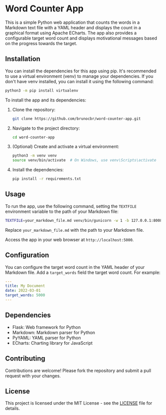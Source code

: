 # Word Counter App

This is a simple Python web application that counts the words in a Markdown text file with a YAML header and displays the count in a graphical format using Apache ECharts. The app also provides a configurable target word count and displays motivational messages based on the progress towards the target.

## Installation

You can install the dependencies for this app using pip. It's recommended to use a virtual environment (venv) to manage your dependencies. If you don't have venv installed, you can install it using the following command:

```bash
python3 -m pip install virtualenv
```

To install the app and its dependencies:

1. Clone the repository:

   ```bash
   git clone https://github.com/brunocbr/word-counter-app.git
   ```

2. Navigate to the project directory:

   ```bash
   cd word-counter-app
   ```

3. (Optional) Create and activate a virtual environment:

   ```bash
   python3 -m venv venv
   source venv/bin/activate  # On Windows, use venv\Scripts\activate
   ```

4. Install the dependencies:

   ```bash
   pip install -r requirements.txt
   ```

## Usage

To run the app, use the following command, setting the `TEXTFILE` environment variable to the path of your Markdown file:

```bash
TEXTFILE=your_markdown_file.md venv/bin/gunicorn -w 1 -b 127.0.0.1:8008 word_counter_app:app
```

Replace `your_markdown_file.md` with the path to your Markdown file.

Access the app in your web browser at `http://localhost:5000`.

## Configuration

You can configure the target word count in the YAML header of your Markdown file. Add a `target_words` field the target word count. For example:

```yaml
---
title: My Document
date: 2022-03-01
target_words: 5000
---
```

## Dependencies

- Flask: Web framework for Python
- Markdown: Markdown parser for Python
- PyYAML: YAML parser for Python
- ECharts: Charting library for JavaScript

## Contributing

Contributions are welcome! Please fork the repository and submit a pull request with your changes.

## License

This project is licensed under the MIT License - see the [LICENSE](LICENSE) file for details.

